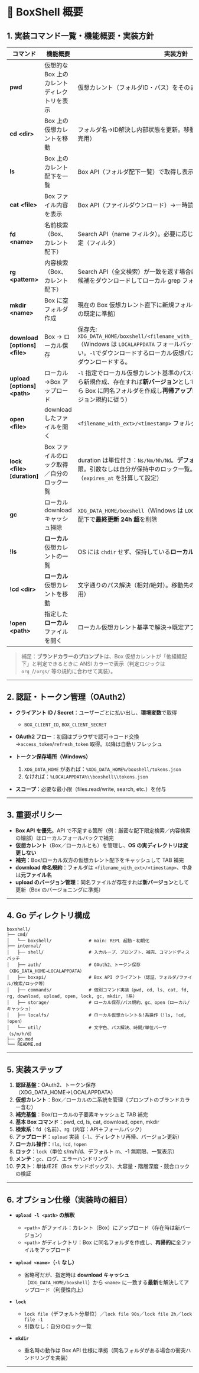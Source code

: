 # 📌 BoxShell 概要

## 1. 実装コマンド一覧・機能概要・実装方針

| コマンド                          | 機能概要                     | 実装方針                                                                                                                          |
| ----------------------------- | ------------------------ | ----------------------------------------------------------------------------------------------------------------------------- |
| **pwd**                       | 仮想的な Box 上のカレントディレクトリを表示 | 仮想カレント（フォルダID・パス）をそのまま表示                                                                                                      |
| **cd \<dir>**                 | Box 上の仮想カレントを移動          | フォルダ名→ID解決し内部状態を更新。移動先の子要素をキャッシュ（補完用）                                                                                         |
| **ls**                        | Box 上のカレント配下を一覧          | Box API（フォルダ配下一覧）で取得し表示・キャッシュ                                                                                                 |
| **cat \<file>**               | Box ファイル内容を表示            | Box API（ファイルダウンロード）→一時読み出し→標準出力                                                                                               |
| **fd \<name>**                | 名前検索（Box、カレント配下）         | Search API（name フィルタ）。必要に応じてルートをカレント配下に限定（フィルタ）                                                                               |
| **rg \<pattern>**             | 内容検索（Box、カレント配下）         | Search API（全文検索）が一致を返す場合はそれを使用。足りない場合は候補をダウンロードしてローカル grep フォールバック                                                            |
| **mkdir \<name>**             | Box に空フォルダ作成             | 現在の Box 仮想カレント直下に新規フォルダを作成（重名時の処理は API の既定に準拠）                                                                                |
| **download \[options] \<file>**          | Box → ローカル保存             | 保存先: `XDG_DATA_HOME/boxshell/<filename_with_ext>/<timestamp>/<filename>`（Windows は `LOCALAPPDATA` フォールバック）。ファイル名は変更しない。`-l`でダウンロードするローカル仮想パスを指定。指定したフォルダにダウンロードする。     |
| **upload \[options] \<path>** | ローカル→Box アップロード          | `-l` 指定でローカル仮想カレント基準のパスを使用。ファイルが未存在なら新規作成、存在すれば**新バージョン**として更新。引数が**ディレクトリ**なら Box に同名フォルダを作成し**再帰アップロード**（フォルダ階層・バージョン規約に従う） |
| **open \<file>**              | download したファイルを開く       | `<filename_with_ext>/<timestamp>` フォルダの**最新**を既定アプリで開く                                                                     |
| **lock \<file> \[duration]**  | Box ファイルのロック取得／自分のロック一覧  | duration は単位付き：`Ns/Nm/Nh/Nd`。**デフォルトは m（分）**。`-1` で無期限。引数なしは自分が保持中のロック一覧。実装はファイルの `lock` 属性（`expires_at` を計算して設定）             |
| **gc**                        | ローカル download キャッシュ掃除    | `XDG_DATA_HOME/boxshell`（Windows は `LOCALAPPDATA` フォールバック）配下で**最終更新 24h 超**を削除                                                |
| **!ls**                       | **ローカル**仮想カレントの一覧        | OS には `chdir` せず、保持している**ローカル仮想カレント**配下を列挙                                                                                    |
| **!cd \<dir>**                | **ローカル**仮想カレントを移動        | 文字通りのパス解決（相対/絶対）。移動先の子要素をキャッシュ（補完用）                                                                                           |
| **!open \<path>**             | 指定した**ローカル**ファイルを開く      | ローカル仮想カレント基準で解決→既定アプリで開く                                                                                                      |

> 補足：**ブランドカラーのプロンプト**は、Box 仮想カレントが「他組織配下」と判定できるときに ANSI カラーで表示（判定ロジックは `org_`/`/orgs/` 等の規約に合わせて実装）。

---

## 2. 認証・トークン管理（OAuth2）

* **クライアント ID / Secret**：ユーザーごとに払い出し、**環境変数**で取得

  * `BOX_CLIENT_ID`, `BOX_CLIENT_SECRET`
* **OAuth2 フロー**：初回はブラウザで認可→コード交換→`access_token`/`refresh_token` 取得。以降は自動リフレッシュ
* **トークン保存場所（Windows）**

  1. `XDG_DATA_HOME` があれば：`%XDG_DATA_HOME%/boxshell/tokens.json`
  2. なければ：`%LOCALAPPDATA%\\boxshell\\tokens.json`
* **スコープ**：必要な最小限（files.read/write, search, etc.）を付与

---

## 3. 重要ポリシー

* **Box API を優先**。API で不足する箇所（例：厳密な配下限定検索／内容検索の細部）はローカルフォールバックで補完
* **仮想カレント**（Box／ローカルとも）を管理し、**OS の実ディレクトリは変更しない**
* **補完**：Box/ローカル双方の仮想カレント配下をキャッシュして TAB 補完
* **download 命名規約**：フォルダは `<filename_with_ext>/<timestamp>`、中身は**元ファイル名**
* **upload のバージョン管理**：同名ファイルが存在すれば**新バージョン**として更新（Box のバージョニングに準拠）

---

## 4. Go ディレクトリ構成

```
boxshell/
├── cmd/
│   └── boxshell/              # main: REPL 起動・初期化
├── internal/
│   ├── shell/                 # 入力ループ、プロンプト、補完、コマンドディスパッチ
│   ├── auth/                  # OAuth2、トークン保存（XDG_DATA_HOME→LOCALAPPDATA）
│   ├── boxapi/                # Box API クライアント（認証、フォルダ/ファイル/検索/ロック等）
│   ├── commands/              # 個別コマンド実装（pwd, cd, ls, cat, fd, rg, download, upload, open, lock, gc, mkdir, !系）
│   ├── storage/               # ローカル保存/パス規約、gc、open（ローカル/キャッシュ）
│   ├── localfs/               # ローカル仮想カレント＆!系操作（!ls, !cd, !open）
│   └── util/                  # 文字色、パス解決、時間/単位パーサ（s/m/h/d）
├── go.mod
└── README.md
```

---

## 5. 実装ステップ

1. **認証基盤**：OAuth2、トークン保存（XDG\_DATA\_HOME→LOCALAPPDATA）
2. **仮想カレント**：Box／ローカルの二系統を管理（プロンプトのブランドカラー含む）
3. **補完基盤**：Box/ローカルの子要素キャッシュと TAB 補完
4. **基本 Box コマンド**：pwd, cd, ls, cat, download, open, mkdir
5. **検索系**：fd（名前）、rg（内容：API＋フォールバック）
6. **アップロード**：`upload` 実装（`-l`、ディレクトリ再帰、バージョン更新）
7. **ローカル操作**：`!ls`, `!cd`, `!open`
8. **ロック**：`lock`（単位 s/m/h/d、デフォルト m、-1 無期限、一覧表示）
9. **メンテ**：`gc`、ログ、エラーハンドリング
10. **テスト**：単体/E2E（Box サンドボックス）、大容量・階層深度・競合ロックの検証

---

## 6. オプション仕様（実装時の細目）

* **`upload -l <path>` の解釈**

  * `<path>` がファイル：カレント（Box）にアップロード（存在時は新バージョン）
  * `<path>` がディレクトリ：Box に同名フォルダを作成し、**再帰的に**全ファイルをアップロード
* **`upload <name>`（`-l` なし）**

  * 省略可だが、指定時は **download キャッシュ**（`XDG_DATA_HOME/boxshell`）から `<name>` に一致する**最新**を解決してアップロード（利便性向上）
* **`lock`**

  * `lock file`（デフォルト分単位）／`lock file 90s`／`lock file 2h`／`lock file -1`
  * 引数なし：自分のロック一覧
* **`mkdir`**

  * 重名時の動作は Box API 仕様に準拠（同名フォルダがある場合の衝突ハンドリングを実装）

---


